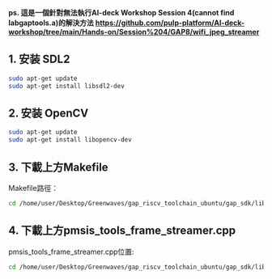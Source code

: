 **ps. 這是一個針對無法執行AI-deck Workshop Session 4(cannot find labgaptools.a)的解決方法 
https://github.com/pulp-platform/AI-deck-workshop/tree/main/Hands-on/Session%204/GAP8/wifi_jpeg_streamer**

## 1. 安装 SDL2
```bash
sudo apt-get update
sudo apt-get install libsdl2-dev
```
## 2. 安装 OpenCV
```bash
sudo apt-get update
sudo apt-get install libopencv-dev
```
## 3. 下載上方Makefile
Makefile路徑：
```bash
cd /home/user/Desktop/Greenwaves/gap_riscv_toolchain_ubuntu/gap_sdk/libs/frame_streamer
```
## 4. 下載上方pmsis_tools_frame_streamer.cpp
pmsis_tools_frame_streamer.cpp位置:
```bash
cd /home/user/Desktop/Greenwaves/gap_riscv_toolchain_ubuntu/gap_sdk/libs/frame_streamer/python
```
